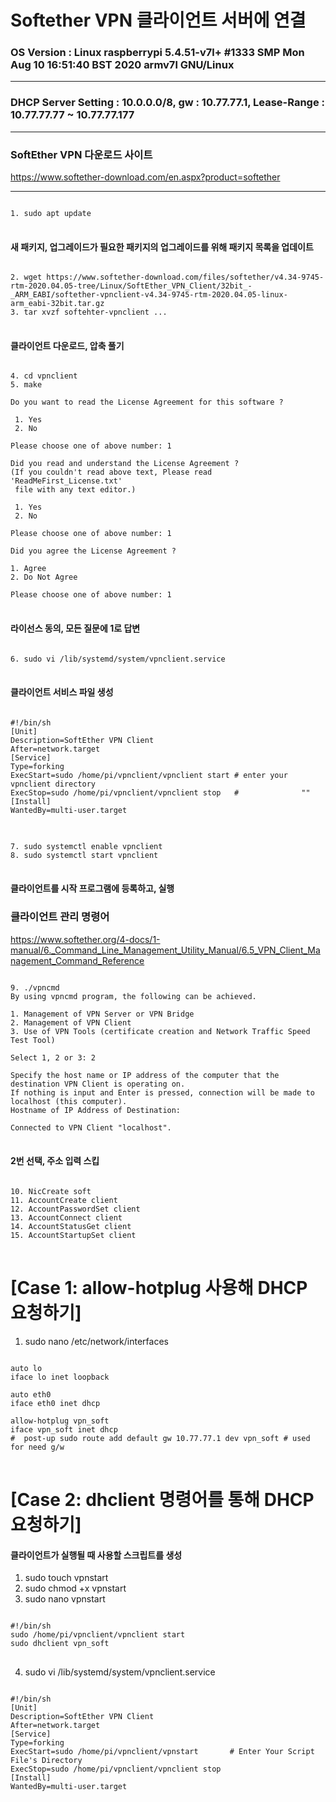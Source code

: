 Softether VPN 클라이언트 서버에 연결
====================================
### OS Version : Linux raspberrypi 5.4.51-v7l+ #1333 SMP Mon Aug 10 16:51:40 BST 2020 armv7l GNU/Linux
***
### DHCP Server Setting : 10.0.0.0/8, gw : 10.77.77.1, Lease-Range : 10.77.77.77 ~ 10.77.77.177
***
### SoftEther VPN 다운로드 사이트
<https://www.softether-download.com/en.aspx?product=softether>
***
<pre>
<code>
1. sudo apt update
</code>
</pre>
#### 새 패키지, 업그레이드가 필요한 패키지의 업그레이드를 위해 패키지 목록을 업데이트
<pre>
<code>
2. wget https://www.softether-download.com/files/softether/v4.34-9745-rtm-2020.04.05-tree/Linux/SoftEther_VPN_Client/32bit_-_ARM_EABI/softether-vpnclient-v4.34-9745-rtm-2020.04.05-linux-arm_eabi-32bit.tar.gz
3. tar xvzf softehter-vpnclient ...
</code>
</pre>
#### 클라이언트 다운로드, 압축 풀기
<pre>
<code>
4. cd vpnclient
5. make

Do you want to read the License Agreement for this software ?

 1. Yes
 2. No

Please choose one of above number: 1

Did you read and understand the License Agreement ?
(If you couldn't read above text, Please read 'ReadMeFirst_License.txt'
 file with any text editor.)

 1. Yes
 2. No

Please choose one of above number: 1

Did you agree the License Agreement ?

1. Agree
2. Do Not Agree

Please choose one of above number: 1
</code>
</pre>
#### 라이선스 동의, 모든 질문에 1로 답변
<pre>
<code>
6. sudo vi /lib/systemd/system/vpnclient.service
</code>
</pre>
#### 클라이언트 서비스 파일 생성
<pre>
<code>
#!/bin/sh
[Unit]
Description=SoftEther VPN Client
After=network.target
[Service]
Type=forking
ExecStart=sudo /home/pi/vpnclient/vpnclient start # enter your vpnclient directory
ExecStop=sudo /home/pi/vpnclient/vpnclient stop   #              ""
[Install]
WantedBy=multi-user.target
</code>
</pre>
<pre>
<code>
7. sudo systemctl enable vpnclient
8. sudo systemctl start vpnclient
</code>
</pre>
#### 클라이언트를 시작 프로그램에 등록하고, 실행

### 클라이언트 관리 명령어
<https://www.softether.org/4-docs/1-manual/6._Command_Line_Management_Utility_Manual/6.5_VPN_Client_Management_Command_Reference>
<pre>
<code>
9. ./vpncmd
By using vpncmd program, the following can be achieved. 

1. Management of VPN Server or VPN Bridge 
2. Management of VPN Client
3. Use of VPN Tools (certificate creation and Network Traffic Speed Test Tool)

Select 1, 2 or 3: 2

Specify the host name or IP address of the computer that the destination VPN Client is operating on. 
If nothing is input and Enter is pressed, connection will be made to localhost (this computer).
Hostname of IP Address of Destination: 

Connected to VPN Client "localhost".
</code>
</pre>
#### 2번 선택, 주소 입력 스킵
<pre>
<code>
10. NicCreate soft
11. AccountCreate client
12. AccountPasswordSet client
13. AccountConnect client
14. AccountStatusGet client
15. AccountStartupSet client
</code>
</pre>

# [Case 1: allow-hotplug 사용해 DHCP 요청하기]
1. sudo nano /etc/network/interfaces
<pre>
<code>
auto lo
iface lo inet loopback

auto eth0
iface eth0 inet dhcp

allow-hotplug vpn_soft
iface vpn_soft inet dhcp
#  post-up sudo route add default gw 10.77.77.1 dev vpn_soft # used for need g/w
</code>
</pre>
# [Case 2: dhclient 명령어를 통해 DHCP 요청하기]
#### 클라이언트가 실행될 때 사용할 스크립트를 생성
1. sudo touch vpnstart
2. sudo chmod +x vpnstart
3. sudo nano vpnstart
<pre>
<code>
#!/bin/sh
sudo /home/pi/vpnclient/vpnclient start
sudo dhclient vpn_soft
</code>
</pre>
4. sudo vi /lib/systemd/system/vpnclient.service
<pre>
<code>
#!/bin/sh
[Unit]
Description=SoftEther VPN Client
After=network.target
[Service]
Type=forking
ExecStart=sudo /home/pi/vpnclient/vpnstart       # Enter Your Script File's Directory
ExecStop=sudo /home/pi/vpnclient/vpnclient stop
[Install]
WantedBy=multi-user.target
</code>
</pre>